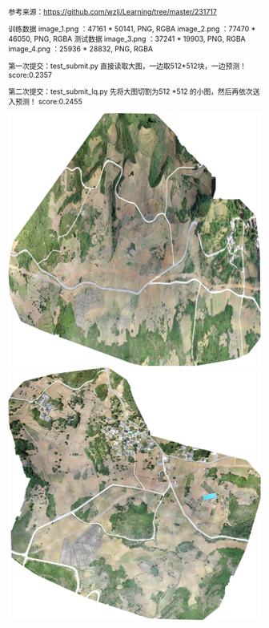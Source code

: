 参考来源：https://github.com/wzlj/Learning/tree/master/231717

训练数据
image_1.png ：47161 * 50141, PNG, RGBA
image_2.png ：77470 * 46050, PNG, RGBA
测试数据
image_3.png ：37241 * 19903, PNG, RGBA
image_4.png ：25936 * 28832, PNG, RGBA

第一次提交：test_submit.py
直接读取大图，一边取512*512块，一边预测！
score:0.2357

第二次提交：test_submit_lq.py
先将大图切割为512 *512 的小图，然后再依次送入预测！
score:0.2455


![mage](https://github.com/liuliu408/20190719/blob/master/utils/image_3_resize.png)
![image](https://github.com/liuliu408/20190719/blob/master/utils/image_4_resize.png)
